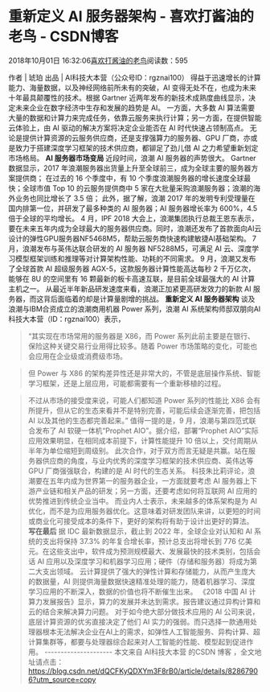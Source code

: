 
# 重新定义 AI 服务器架构 - 喜欢打酱油的老鸟 - CSDN博客


2018年10月01日 16:32:06[喜欢打酱油的老鸟](https://me.csdn.net/weixin_42137700)阅读数：595


作者 | 琥珀
出品 | AI科技大本营（公众号ID：rgznai100）
得益于迅速增长的计算能力、海量数据，以及神经网络前所未有的突破，AI 变得无处不在，也成为未来十年最具颠覆性的技术。根据 Gartner 近两年发布的新技术成熟度曲线显示，决定未来企业在数字经济中生存和发展的趋势是 AI。
一方面，大多数 AI 算法需要大量的数据和计算力来完成任务，依靠云服务来执行计算；另一方面，在提供智能云体验上，由 AI 驱动的解决方案将决定企业能否在 AI 时代快速占领制高点。
无论是提供计算资源的云服务供应商，还是支撑强算力的服务器、GPU 厂商，亦或是致力于搭建深度学习框架的技术供应商，都铆足了劲儿借 AI 之力希望重新划定市场格局。
**AI 服务器市场变局**
近段时间，浪潮 AI 服务器的声势很大。
Gartner 数据显示，2017 年浪潮服务器出货量上升至全球前三，成为全球主要的服务器方案提供商；
在过去的 16 个季度中，有 10 个季度浪潮服务器的增长速度全球最快；全球市值 Top 10 的云服务提供商中 5 家在大批量采购浪潮服务器；浪潮的海外业务也同比增长了 3.5 倍；
此外，据了解，浪潮 2017 年的发明专利受理量在国内排第一位，并研发了最多种类的 AI 服务器；AI 服务器增长率为 600%，4.5 倍于全球的平均增长。
4 月，IPF 2018 大会上，浪潮集团执行总裁王恩东表示，要在未来五年内成为全球最大的服务器供应商。同时，浪潮还发布了首款面向AI云设计的弹性GPU服务器NF5468M5，帮助云服务商快速构建敏捷AI基础架构。
7 月，浪潮发布与英伟达联合研发的 AI 服务器 NF5288M5，可满足 AI 云、深度学习模型框架训练和推理等对计算架构性能、功耗的不同需求。
9 月，浪潮又发布了全球首款 AI 超级服务器 AGX-5，这款服务器计算性能高达每秒 2 千万亿次，能够在 8U 的空间里有 16 颗最新的板卡高速互联，是目前全球最强大的 AI 计算主机之一。
从最近半年新品研发速度来看，浪潮正加紧更高研发效力的新款 AI 服务器，而这背后面临着的却是计算量剧增的挑战。
**重新定义 AI 服务器架构**
谈及浪潮与IBM合资成立的浪潮商用机器 Power 系列，浪潮 AI 系统架构师邸双朋向AI科技大本营（ID：rgznai100）表示，
> “其实现在市场常用的服务器是 X86，而 Power 系列此前主要是在银行、保险这种关键交易行业用得比较多。随着 Power 市场策略的变化，可能也会应用在企业级或消费级市场。

> 但 Power 与 X86 的架构差异性还是非常大的，不管是底层操作系统、智能学习框架，还是上层应用，可能都需要有一个重新移植的过程。

> 不过从市场的接受度来说，可能人们都知道 Power 系列的性能比 X86 会有所提升，但从它的生态来看并不是特别完善，可能后续会逐渐完善，把包括 AI 以及其他的生态都完善起来。”
值得一提的是，9 月，浪潮与第四范式联合发布了 AI 软硬一体机“Prophet AIO”。据介绍，部署“Prophet AIO”实际应用效果明显，在相同成本前提下，计算性能提升 10 倍以上，交付周期从半年为单位缩短到周级别。
此次合作，对于双方而言无疑是共赢。站在服务器供应商的角度，与业内优秀的深度学习框架的技术供应商、英伟达等 GPU 厂商强强联合，构建的是 AI 时代的生态关系。
科技朱比莉评论，浪潮要在五年内成为世界第一的服务器企业，一方面就要考虑 AI 服务器上下游产业链和相关产品的研发；另一方面，还要考虑如何将互联网 AI 应用的优势推进到传统企业当中。
而业内人士表示，未来越多的体系架构是为 AI 优化，而不是为应用服务器优化。这意味着对研发团队来讲，以更短的时间或商业化可接受成本的条件下，更好的架构将有助于设计出更好的算法。
**写在最后**
据 IDC 最新数据显示，截止到 2022 年，全球企业对认知和 AI 系统的支出将保持 37.3% 的年复合增长率，预计总支出将增长到 776 亿美元。在这些支出中，软件成为预测规模最大、发展最快的技术类别，包括会话 AI 应用以及深度学习和机器学习应用；硬件（存储和服务器）将成为第二大支出领域。
云计算提供了强大的弹性计算和存储能力，从而产生庞大的数据量，AI 则提供海量数据快速精准处理的能力，随着机器学习、深度学习应用的不断深入，数据的价值也将不断催生出来。
《2018 中国 AI 计算力发展报告》显示，算力的发展并未达到需求。报告建议通过异构计算和云的结合来解决算力问题。
对于如今绝大部分做技术应用的 AI 公司来说，底层计算资源的优劣直接决定了他们 AI 实力的强弱。而只选择一款通用处理器根本无法解决企业在AI上的需求，如弹性人工智能服务、异构计算、超计算集群等，都要与处理器综合起来对人工智能的性能、模型起到促进作用。
--------------------- 本文来自 AI科技大本营 的CSDN 博客 ，全文地址请点击：https://blog.csdn.net/dQCFKyQDXYm3F8rB0/article/details/82867906?utm_source=copy

